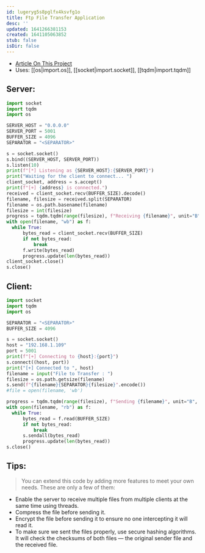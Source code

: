 ```yaml
---
id: lugeryg5s8pglfx4ksvfg1o
title: Ftp File Transfer Application
desc: ''
updated: 1641266381153
created: 1641105063852
stub: false
isDir: false
---
```



- [Article On This Project](https://medium.com/geekculture/build-your-own-file-transfer-app-using-python-within-5-minutes-56adffc7906b)
- Uses: [[os|import.os]], [[socket|import.socket]], [[tqdm|import.tqdm]]

## Server:

```python
import socket
import tqdm
import os

SERVER_HOST = "0.0.0.0"
SERVER_PORT = 5001
BUFFER_SIZE = 4096
SEPARATOR = "<SEPARATOR>"

s = socket.socket()
s.bind((SERVER_HOST, SERVER_PORT))
s.listen(10)
print(f"[*] Listening as {SERVER_HOST}:{SERVER_PORT}")
print("Waiting for the client to connect... ")
client_socket, address = s.accept()
print(f"[+] {address} is connected.")
received = client_socket.recv(BUFFER_SIZE).decode()
filename, filesize = received.split(SEPARATOR)
filename = os.path.basename(filename)
filesize = int(filesize)
progress = tqdm.tqdm(range(filesize), f"Receiving {filename}", unit="B", unit_scale=True, unit_divisor=1024)
with open(filename, "wb") as f:
  while True:
	  bytes_read = client_socket.recv(BUFFER_SIZE)
	  if not bytes_read:
		  break
	  f.write(bytes_read)
	  progress.update(len(bytes_read))
client_socket.close()
s.close()
```

## Client:

```python
import socket
import tqdm
import os

SEPARATOR = "<SEPARATOR>"
BUFFER_SIZE = 4096

s = socket.socket()
host = "192.168.1.109"
port = 5001
print(f"[+] Connecting to {host}:{port}")
s.connect((host, port))
print("[+] Connected to ", host)
filename = input("File to Transfer : ")
filesize = os.path.getsize(filename)
s.send(f"{filename}{SEPARATOR}{filesize}".encode())
#file = open(filename, 'wb') 

progress = tqdm.tqdm(range(filesize), f"Sending {filename}", unit="B", unit_scale=True, unit_divisor=1024)
with open(filename, "rb") as f:
  while True:
	  bytes_read = f.read(BUFFER_SIZE)
	  if not bytes_read:
		  break
	  s.sendall(bytes_read)
	  progress.update(len(bytes_read))
s.close()
```

## Tips:

> You can extend this code by adding more features to meet your own needs. These are only a few of them:

- Enable the server to receive multiple files from multiple clients at the same time using threads.
- Compress the file before sending it.
- Encrypt the file before sending it to ensure no one intercepting it will read it.
- To make sure we sent the files properly, use secure hashing algorithms. It will check the checksums of both files — the original sender file and the received file.
